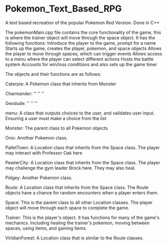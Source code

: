 # Pokemon_Text_Based_RPG
A text based recreation of the popular Pokemon Red Version. Done in C++

The pokemonMain.cpp file contains the core functionality of the game, this is where the trainer object will move through the space object. 
It has the following functions:
  Introduce the player to the game, prompt for a name
  Starts up the game, creates the player, pokemon, and space objects
  Allows the player to move through spaces, which can trigger events
  Allows access to a menu where the player can select different actions
  Hosts the battle system
  Accounts for win/loss conditions and also sets up the game timer

The objects and their functions are as follows:

Caterpie: A Pokemon class that inherits from Monster

Charmander: ''             ''                ''

Geodude:    ''             ''                ''

menu: A class that outputs choices to the user, and validates user input. Ensuring a user must make a choice from the list

Monster: The parent class to all Pokemon objects

Onix: Another Pokemon class.

PalletTown: A Location class that inherits from the Space class. The player may interact with Professor Oak here

PewterCity: A Location class that inherits from the Space class. The player may challenge the gym leader Brock here. They may also heal.

Pidgey: Another Pokemon class.

Route: A Location class that inherits from the Space class. The Route objects have a chance for random encounters when a player enters them.

Space: This is the parent class to all other Location classes. The player object will move through each space to complete the game.

Trainer: This is the player's object. It has functions for many of the game's mechanics. Including healing the trainer's pokemon, moving between spaces, using items, and gaining items.

ViridianForest: A Location class that is similar to the Route classes.
